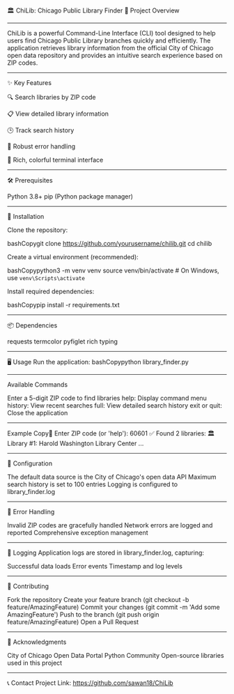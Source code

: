 🏛️ ChiLib: Chicago Public Library Finder
📝 Project Overview

---

ChiLib is a powerful Command-Line Interface (CLI) tool designed to help users find Chicago Public Library branches quickly and efficiently. The application retrieves library information from the official City of Chicago open data repository and provides an intuitive search experience based on ZIP codes.

---

✨ Key Features

🔍 Search libraries by ZIP code

📋 View detailed library information

🕒 Track search history

🚨 Robust error handling

🌈 Rich, colorful terminal interface

---

🛠️ Prerequisites

Python 3.8+
pip (Python package manager)

---

🚀 Installation

Clone the repository:

bashCopygit clone https://github.com/yourusername/chilib.git
cd chilib

Create a virtual environment (recommended):

bashCopypython3 -m venv venv
source venv/bin/activate # On Windows, use `venv\Scripts\activate`

Install required dependencies:

bashCopypip install -r requirements.txt

---

📦 Dependencies

requests
termcolor
pyfiglet
rich
typing

---

🖥️ Usage
Run the application:
bashCopypython library_finder.py

---

Available Commands

Enter a 5-digit ZIP code to find libraries
help: Display command menu
history: View recent searches
full: View detailed search history
exit or quit: Close the application

---

Example
Copy📮 Enter ZIP code (or 'help'): 60601
✅ Found 2 libraries:
🏛️ Library #1: Harold Washington Library Center
...

---

🔧 Configuration

The default data source is the City of Chicago's open data API
Maximum search history is set to 100 entries
Logging is configured to library_finder.log

---

🐛 Error Handling

Invalid ZIP codes are gracefully handled
Network errors are logged and reported
Comprehensive exception management

---

📄 Logging
Application logs are stored in library_finder.log, capturing:

Successful data loads
Error events
Timestamp and log levels

---

🤝 Contributing

Fork the repository
Create your feature branch (git checkout -b feature/AmazingFeature)
Commit your changes (git commit -m 'Add some AmazingFeature')
Push to the branch (git push origin feature/AmazingFeature)
Open a Pull Request

---

🙌 Acknowledgments

City of Chicago Open Data Portal
Python Community
Open-source libraries used in this project

---

📞 Contact
Project Link: https://github.com/sawan18/ChiLib
